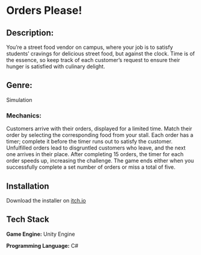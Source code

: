 
# Orders Please!
## Description:
You’re a street food vendor on campus, where your job is to satisfy students’ cravings for delicious street food, but against the clock. Time is of the essence, so keep track of each customer’s request to ensure their hunger is satisfied with culinary delight.

## Genre:
Simulation

### Mechanics:
Customers arrive with their orders, displayed for a limited time.
Match their order by selecting the corresponding food from your stall.
Each order has a timer; complete it before the timer runs out to satisfy the customer.
Unfulfilled orders lead to disgruntled customers who leave, and the next one arrives in their place.
After completing 15 orders, the timer for each order speeds up, increasing the challenge.
The game ends either when you successfully complete a set number of orders or miss a total of five.

## Installation
Download the installer on [itch.io](https://haruchan-dev.itch.io/orders-please)

## Tech Stack
**Game Engine:** Unity Engine

**Programming Language:** C#
